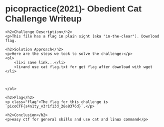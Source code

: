 <!DOCTYPE html>
<html>
<head>
    <style>
        body {
            font-family: Arial, sans-serif;
        }
        h1 {
            color: #333;
        }
        h2 {
            color: #666;
        }
        p {
            color: #999;
        }
        .flag {
            color: red;
            font-weight: bold;
        }
    </style>
</head>
<body>
    <h1>picopractice(2021)- Obedient Cat Challenge Writeup</h1>

    <h2>Challenge Description</h2>
    <p>This file has a flag in plain sight (aka "in-the-clear"). Download flag.

</p>

    <h2>Solution Approach</h2>
    <p>Here are the steps we took to solve the challenge:</p>
    <ol>
        <li>i save link...</li>
        <li>and use cat flag.txt for get flag after download with wget  </li>
               

      
    </ol>

    <h2>Flag</h2>
    <p class="flag">The flag for this challenge is `picoCTF{s4n1ty_v3r1f13d_28e8376d}`.</p>

    <h2>Conclusion</h2>
    <p>easy ctf for general skills and use cat and linux command</p>
</body>
</html>
